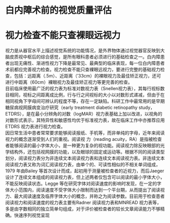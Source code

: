 # 白内障术前的视觉质量评估  
#  视力检查不能只查裸眼远视力  
视力是从器官水平上描述视觉系统的功能情况，是外界物体通过视觉器官反映到大脑皮质视中枢后的综合感觉，是所有眼科患者必须进行的基础检查之一。白内障患者出现无痛性、渐进性视力下降是最常见、最典型的临床表现，每一位白内障患者术前都应完善视力检查。视力检查不能只查裸眼远视力，要进行完整的基础视力检查，包括：远距离（$.5\mathrm{m}$）、近距离（$'33\mathrm{cm}$）的裸眼视力及最佳矫正视力，还可进行中距离（$60\mathrm{cm}$）裸眼视力及最佳矫正视力等更完善的检查。  
目前临床使用最广泛的视力表为标准对数视力表（Snellen视力表），其每行视标数目相同，视标之间距离成比例，行与行之间视标的大小以对数形式递减，但由于在相同视角下字母间可辨认的程度不等，存在一定缺陷。科研工作中最常用的是早期糖尿病视网膜病变治疗研究（early treatment diabetic retinopathy study，ETDRS），是在最小分辨角的对数（logMAR）视力表基础上加以改进，以视角的对数形式表示，其特异性和敏感性均优于标准视力表，故在临床工作中亦推荐应用ETDRS 视力表进行视力检查。  
因日常生活中患者常常要求能够阅读报纸、手机等，而非单纯的字母，近年来阅读视力的概念逐渐受到人们的重视。阅读视 力（reading acuity，RA）是指被检查者能够阅读的最小字体大小，是一种更为复杂的视功能。阅读视力除反映眼部的光学结构外，还包括视网膜的功能，以及眼球的固定或运动等。根据不同的阅读类型划分，阅读视力表分为非连续文本阅读视力表和连续文本阅读视力表。非连续文本阅读视力表又称为词汇阅读视力表，由单个的、可读性相似的不相关单词组成，1979 年由Bailey 等首次设计而成，起初用于测量被检查者的近视力，而后Jaeger 设计了连续文本组成的阅读视力表，但上述两者仅包含可以阅读的最小字体大小，不能反映阅读状态。Legge 等在研究字体对阅读速度的影响时发现，在一定的字体大小范围内，阅读速度不受字体大小限制而达到一个平台期，从而提出了阅读视力、最大阅读速度及临界字体大小的概念，并称之为阅读参数。目前用于检查患者阅读视力和阅读速度的视力表主要有Radner 阅读视力表和MNREAD 视力表等，多是由字数相同的独立简单句组成，对于评价被检查者的较长文章阅读能力不够精确。快速序列视觉呈现  